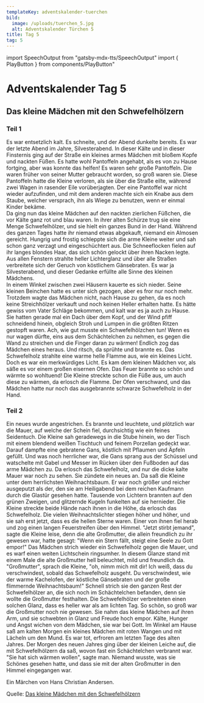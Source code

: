 ```yaml
---
templateKey: adventskalender-tuerchen
bild:
  image: /uploads/tuerchen_5.jpg
  alt: Adventskalender Türchen 5
title: Tag 5
tag: 5
---
```


import SpeechOutput from "gatsby-mdx-tts/SpeechOutput"
import { PlayButton } from components/PlayButton"

<SpeechOutput id="adventskalender-tag-5-teil-1" customPlayButton={PlayButton}>

# Adventskalender Tag 5

## Das kleine Mädchen mit den Schwefelhölzern

### Teil 1

Es war entsetzlich kalt. Es schneite, und der Abend dunkelte bereits. Es war der letzte Abend im Jahre, Silvesterabend. In dieser Kälte und in dieser Finsternis ging auf der Straße ein kleines armes Mädchen mit bloßem Kopfe und nackten Füßen. Es hatte wohl Pantoffeln angehabt, als es von zu Hause fortging, aber was konnte das helfen! Es waren sehr große Pantoffeln. Die waren früher von seiner Mutter gebraucht worden, so groß waren sie. Diese Pantoffeln hatte die Kleine verloren, als sie über die Straße eilte, während zwei Wagen in rasender Eile vorüberjagten. Der eine Pantoffel war nicht wieder aufzufinden, und mit dem anderen machte sich ein Knabe aus dem Staube, welcher versprach, ihn als Wiege zu benutzen, wenn er einmal Kinder bekäme.  
Da ging nun das kleine Mädchen auf den nackten zierlichen Füßchen, die vor Kälte ganz rot und blau waren. In ihrer alten Schürze trug sie eine Menge Schwefelhölzer, und sie hielt ein ganzes Bund in der Hand. Während des ganzen Tages hatte ihr niemand etwas abgekauft, niemand ein Almosen gereicht. Hungrig und frostig schleppte sich die arme Kleine weiter und sah schon ganz verzagt und eingeschüchtert aus. Die Schneeflocken fielen auf ihr langes blondes Haar, das sich schön gelockt über ihren Nacken legte.  
Aus allen Fenstern strahlte heller Lichterglanz und über alle Straßen verbreitete sich der Geruch von köstlichem Gänsebraten. Es war ja Silvesterabend, und dieser Gedanke erfüllte alle Sinne des kleinen Mädchens.  
In einem Winkel zwischen zwei Häusern kauerte es sich nieder. Seine kleinen Beinchen hatte es unter sich gezogen, aber es fror nur noch mehr. Trotzdem wagte das Mädchen nicht, nach Hause zu gehen, da es noch keine Streichhölzer verkauft und noch keinen Heller erhalten hatte. Es hätte gewiss vom Vater Schläge bekommen, und kalt war es ja auch zu Hause. Sie hatten gerade mal ein Dach über dem Kopf, und der Wind pfiff schneidend hinein, obgleich Stroh und Lumpen in die größten Ritzen gestopft waren.
Ach, wie gut musste ein Schwefelhölzchen tun! Wenn es nur wagen dürfte, eins aus dem Schächtelchen zu nehmen, es gegen die Wand zu streichen und die Finger daran zu wärmen! Endlich zog das Mädchen eines heraus. Und ritsch, da sprühte und brannte es. Das Schwefelholz strahlte eine warme helle Flamme aus, wie ein kleines Licht. Doch es war ein merkwürdiges Licht. Es kam dem kleinen Mädchen vor, als säße es vor einem großen eisernen Ofen. Das Feuer brannte so schön und wärmte so wohltuend! Die Kleine streckte schon die Füße aus, um auch diese zu wärmen, da erlosch die Flamme. Der Ofen verschwand, und das Mädchen hatte nur noch das ausgebrannte schwarze Schwefelholz in der Hand.

</SpeechOutput>

<SpeechOutput id="adventskalender-tag-5-teil-2" customPlayButton={PlayButton}>

### Teil 2

Ein neues wurde angestrichen. Es brannte und leuchtete, und plötzlich war die Mauer, auf welche der Schein fiel, durchsichtig wie ein feines Seidentuch. Die Kleine sah geradewegs in die Stube hinein, wo der Tisch mit einem blendend weißen Tischtuch und feinem Porzellan gedeckt war. Darauf dampfte eine gebratene Gans, köstlich mit Pflaumen und Äpfeln gefüllt. Und was noch herrlicher war, die Gans sprang aus der Schüssel und watschelte mit Gabel und Messer im Rücken über den Fußboden auf das arme Mädchen zu. Da erlosch das Schwefelholz, und nur die dicke kalte Mauer war noch zu sehen.
Sie zündete ein neues an. Da saß die Kleine unter dem herrlichsten Weihnachtsbaum. Er war noch größer und reicher ausgeputzt als der, den sie am Heiligabend bei dem reichen Kaufmann durch die Glastür gesehen hatte. Tausende von Lichtern brannten auf den grünen Zweigen, und glitzernde Kugeln funkelten auf sie hernieder. Die Kleine streckte beide Hände nach ihnen in die Höhe, da erlosch das Schwefelholz. Die vielen Weihnachtslichter stiegen höher und höher, und sie sah erst jetzt, dass es die hellen Sterne waren. Einer von ihnen fiel herab und zog einen langen Feuerstreifen über den Himmel.
"Jetzt stirbt jemand", sagte die Kleine leise, denn die alte Großmutter, die allein freundlich zu ihr gewesen war, hatte gesagt: "Wenn ein Stern fällt, steigt eine Seele zu Gott empor!"
Das Mädchen strich wieder ein Schwefelholz gegen die Mauer, und es warf einen weiten Lichtschein ringsumher. In diesem Glanze stand mit einem Male die alte Großmutter hell beleuchtet, mild und freundlich da.
"Großmutter", sprach die Kleine, "oh, nimm mich mit dir! Ich weiß, dass du verschwindest, sobald das Schwefelholz ausgeht. Du verschwindest, wie der warme Kachelofen, der köstliche Gänsebraten und der große flimmernde Weihnachtsbaum!" Schnell strich sie den ganzen Rest der Schwefelhölzer an, die sich noch im Schächtelchen befanden, denn sie wollte die Großmutter festhalten. Die Schwefelhölzer verbreiteten einen solchen Glanz, dass es heller war als am lichten Tag. So schön, so groß war die Großmutter noch nie gewesen. Sie nahm das kleine Mädchen auf ihren Arm, und sie schwebten in Glanz und Freude hoch empor. Kälte, Hunger und Angst wichen von dem Mädchen, sie war bei Gott.
Im Winkel am Hause saß am kalten Morgen ein kleines Mädchen mit roten Wangen und mit Lächeln um den Mund. Es war tot, erfroren am letzten Tage des alten Jahres. Der Morgen des neuen Jahres ging über der kleinen Leiche auf, die mit Schwefelhölzern da saß, wovon fast ein Schächtelchen verbrannt war. "Sie hat sich wärmen wollen", sagte man. Niemand wusste, was sie Schönes gesehen hatte, und dass sie mit der alten Großmutter in den Himmel eingegangen war.

Ein Märchen von Hans Christian Andersen.

Quelle: [Das kleine Mädchen mit den Schwefelhölzern](http://www.labbe.de/lesekorb/index.asp?themaid=81&titelid=389)

</SpeechOutput>

